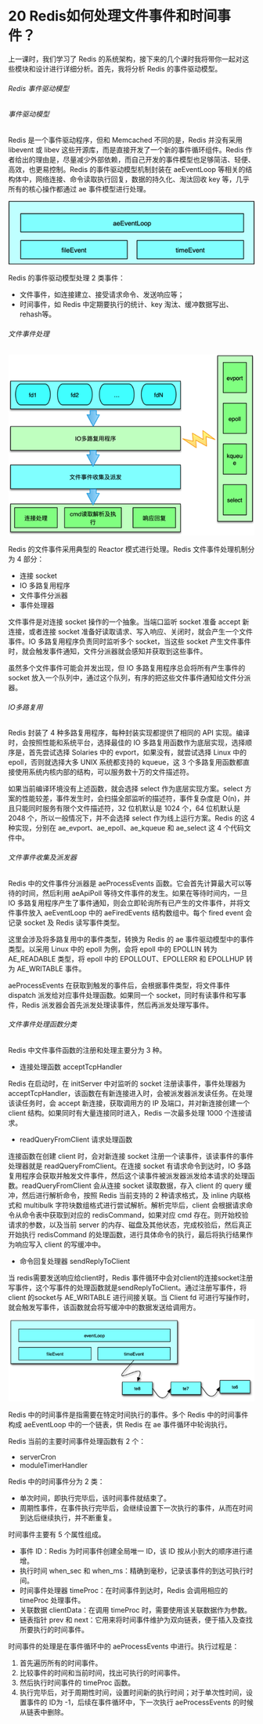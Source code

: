 # 20 Redis如何处理文件事件和时间事件？

上一课时，我们学习了 Redis
的系统架构，接下来的几个课时我将带你一起对这些模块和设计进行详细分析。首先，我将分析
Redis 的事件驱动模型。

###### Redis 事件驱动模型

###### 事件驱动模型

Redis 是一个事件驱动程序，但和 Memcached 不同的是，Redis 并没有采用
libevent 或 libev 这些开源库，而是直接开发了一个新的事件循环组件。Redis
作者给出的理由是，尽量减少外部依赖，而自己开发的事件模型也足够简洁、轻便、高效，也更易控制。Redis
的事件驱动模型机制封装在 aeEventLoop
等相关的结构体中，网络连接、命令读取执行回复，数据的持久化、淘汰回收 key
等，几乎所有的核心操作都通过 ae 事件模型进行处理。

![img](assets/CgotOV2yv6iAHosMAAAaut5-Ziw997.png)

Redis 的事件驱动模型处理 2 类事件：

-   文件事件，如连接建立、接受请求命令、发送响应等；
-   时间事件，如 Redis 中定期要执行的统计、key
    淘汰、缓冲数据写出、rehash等。

###### 文件事件处理

![img](assets/CgoB5l2yv6iAb3V5AACx5LFCsHM346.png)

Redis 的文件事件采用典型的 Reactor 模式进行处理。Redis
文件事件处理机制分为 4 部分：

-   连接 socket
-   IO 多路复用程序
-   文件事件分派器
-   事件处理器

文件事件是对连接 socket 操作的一个抽象。当端口监听 socket 准备 accept
新连接，或者连接 socket
准备好读取请求、写入响应、关闭时，就会产生一个文件事件。IO
多路复用程序负责同时监听多个 socket，当这些 socket
产生文件事件时，就会触发事件通知，文件分派器就会感知并获取到这些事件。

虽然多个文件事件可能会并发出现，但 IO 多路复用程序总会将所有产生事件的
socket
放入一个队列中，通过这个队列，有序的把这些文件事件通知给文件分派器。

###### IO多路复用

Redis 封装了 4 种多路复用程序，每种封装实现都提供了相同的 API
实现。编译时，会按照性能和系统平台，选择最佳的 IO
多路复用函数作为底层实现，选择顺序是，首先尝试选择 Solaries 中的
evport，如果没有，就尝试选择 Linux 中的 epoll，否则就选择大多 UNIX
系统都支持的 kqueue，这 3
个多路复用函数都直接使用系统内核内部的结构，可以服务数十万的文件描述符。

如果当前编译环境没有上述函数，就会选择 select 作为底层实现方案。select
方案的性能较差，事件发生时，会扫描全部监听的描述符，事件复杂度是
O(n)，并且只能同时服务有限个文件描述符，32 位机默认是 1024 个，64
位机默认是 2048 个，所以一般情况下，并不会选择 select
作为线上运行方案。Redis 的这 4 种实现，分别在
ae_evport、ae_epoll、ae_kqueue 和 ae_select 这 4 个代码文件中。

###### 文件事件收集及派发器

Redis 中的文件事件分派器是 aeProcessEvents
函数。它会首先计算最大可以等待的时间，然后利用 aeApiPoll
等待文件事件的发生。如果在等待时间内，一旦 IO
多路复用程序产生了事件通知，则会立即轮询所有已产生的文件事件，并将文件事件放入
aeEventLoop 中的 aeFiredEvents 结构数组中。每个 fired event 会记录
socket 及 Redis 读写事件类型。

这里会涉及将多路复用中的事件类型，转换为 Redis 的 ae
事件驱动模型中的事件类型。以采用 Linux 中的 epoll 为例，会将 epoll 中的
EPOLLIN 转为 AE_READABLE 类型，将 epoll 中的 EPOLLOUT、EPOLLERR 和
EPOLLHUP 转为 AE_WRITABLE 事件。

aeProcessEvents 在获取到触发的事件后，会根据事件类型，将文件事件
dispatch 派发给对应事件处理函数。如果同一个
socket，同时有读事件和写事件，Redis
派发器会首先派发处理读事件，然后再派发处理写事件。

###### 文件事件处理函数分类

Redis 中文件事件函数的注册和处理主要分为 3 种。

-   连接处理函数 acceptTcpHandler

Redis 在启动时，在 initServer 中对监听的 socket 注册读事件，事件处理器为
acceptTcpHandler，该函数在有新连接进入时，会被派发器派发读任务。在处理该读任务时，会
accept 新连接，获取调用方的 IP 及端口，并对新连接创建一个 client
结构。如果同时有大量连接同时进入，Redis 一次最多处理 1000 个连接请求。

-   readQueryFromClient 请求处理函数

连接函数在创建 client 时，会对新连接 socket
注册一个读事件，该读事件的事件处理器就是 readQueryFromClient。在连接
socket 有请求命令到达时，IO
多路复用程序会获取并触发文件事件，然后这个读事件被派发器派发给本请求的处理函数。readQueryFromClient
会从连接 socket 读取数据，存入 client 的 query
缓冲，然后进行解析命令，按照 Redis 当前支持的 2 种请求格式，及 inline
内联格式和 multibulk 字符块数组格式进行尝试解析。解析完毕后，client
会根据请求命令从命令表中获取到对应的 redisCommand，如果对应 cmd
存在。则开始校验请求的参数，以及当前 server
的内存、磁盘及其他状态，完成校验后，然后真正开始执行 redisCommand
的处理函数，进行具体命令的执行，最后将执行结果作为响应写入 client
的写缓冲中。

-   命令回复处理器 sendReplyToClient

当 redis需要发送响应给client时，Redis
事件循环中会对client的连接socket注册写事件，这个写事件的处理函数就是sendReplyToClient。通过注册写事件，将
client 的socket与 AE_WRITABLE 进行间接关联。当 Client fd
可进行写操作时，就会触发写事件，该函数就会将写缓冲中的数据发送给调用方。

![img](assets/CgotOV2yv6iAclj-AABDYMWUBqc161.png)

Redis 中的时间事件是指需要在特定时间执行的事件。多个 Redis
中的时间事件构成 aeEventLoop 中的一个链表，供 Redis 在 ae
事件循环中轮询执行。

Redis 当前的主要时间事件处理函数有 2 个：

-   serverCron
-   moduleTimerHandler

Redis 中的时间事件分为 2 类：

-   单次时间，即执行完毕后，该时间事件就结束了。
-   周期性事件，在事件执行完毕后，会继续设置下一次执行的事件，从而在时间到达后继续执行，并不断重复。

时间事件主要有 5 个属性组成。

-   事件 ID：Redis 为时间事件创建全局唯一 ID，该 ID
    按从小到大的顺序进行递增。
-   执行时间 when_sec 和
    when_ms：精确到毫秒，记录该事件的到达可执行时间。
-   时间事件处理器 timeProc：在时间事件到达时，Redis 会调用相应的
    timeProc 处理事件。
-   关联数据 clientData：在调用 timeProc
    时，需要使用该关联数据作为参数。
-   链表指针 prev 和
    next：它用来将时间事件维护为双向链表，便于插入及查找所要执行的时间事件。

时间事件的处理是在事件循环中的 aeProcessEvents 中进行。执行过程是：

1.  首先遍历所有的时间事件。
2.  比较事件的时间和当前时间，找出可执行的时间事件。
3.  然后执行时间事件的 timeProc 函数。
4.  执行完毕后，对于周期性时间，设置时间新的执行时间；对于单次性时间，设置事件的
    ID为 -1，后续在事件循环中，下一次执行 aeProcessEvents
    的时候从链表中删除。
